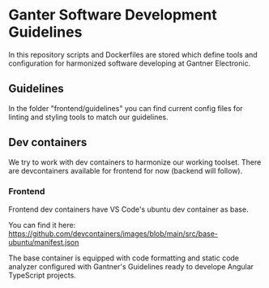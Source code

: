 # Ganter Software Development Guidelines

In this repository scripts and Dockerfiles are stored which define tools and configuration for harmonized software developing at Gantner Electronic.

## Guidelines

In the folder "frontend/guidelines" you can find current config files for linting and styling tools to match our guidelines.

## Dev containers

We try to work with dev containers to harmonize our working toolset. There are devcontainers available for frontend for now (backend will follow).

### Frontend

Frontend dev containers have VS Code's ubuntu dev container as base.

You can find it here: https://github.com/devcontainers/images/blob/main/src/base-ubuntu/manifest.json

The base container is equipped with code formatting and static code analyzer configured with Gantner's Guidelines ready to develope Angular TypeScript projects.
